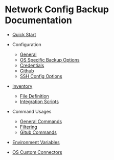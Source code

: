 # Network Config Backup Documentation

* [Quick Start](QuickStart.md)

* Configuration
  * [General](configuration-file.md)
  * [OS Specific Backup Options](config-ospec.md)
  * [Credentials](config-credentials.md)
  * [Github](config-vcs-github.md)
  * [SSH Config Options](config-ssh-options.md)
  
* [Inventory](inventory.md)
  * [File Definition](inventory.md#inventory-file)
  * [Integration Scripts](configuration-file.md#inventory-scripts)

* Command Usages  
  * [General Commands](commands.md)
  * [Filtering](usage-filtering.md)
  * [Gitub Commands](usage-vcs.md)

* [Environment Variables](environment_variables.md)

* [OS Custom Connectors](custom-connectors.md)  
